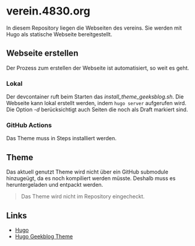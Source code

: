 # verein.4830.org

In diesem Repository liegen die Webseiten des vereins. Sie werden mit Hugo als statische Webseite bereitgestellt.

## Webseite erstellen

Der Prozess zum erstellen der Webseite ist automatisiert, so weit es geht.

### Lokal

Der devcontainer ruft beim Starten das *install_theme_geeksblog.sh*. Die Webseite kann lokal erstellt werden, indem ```hugo server``` aufgerufen wird. Die Option *-d* berücksichtigt auch Seiten die noch als Draft markiert sind.

### GitHub Actions

Das Theme muss in Steps installiert werden.

## Theme

Das aktuell genutzt Theme wird nicht über ein GitHub submodule hinzugeügt, da es noch kompiliert werden müsste. Deshalb muss es heruntergeladen und entpackt werden.

> Das Theme wird nicht im Repository eingecheckt.

## Links

- [Hugo](https://gohugo.io)
- [Hugo Geekblog Theme](https://github.com/thegeeklab/hugo-geekblog)

